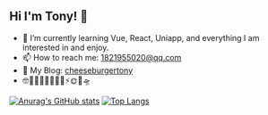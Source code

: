 ## Hi I'm Tony! 👋

- 🌱 I’m currently learning Vue, React, Uniapp, and everything I am interested in and enjoy.
- 📫 How to reach me: 1821955020@qq.com
- 🍔 My Blog: [cheeseburgertony](https://cheeseburgertony.github.io/)
- 🤓🦢🐉🐔🦄🐼🐨🚀⚡🌞🍎🛸

[![Anurag's GitHub stats](https://github-readme-stats.vercel.app/api?username=cheeseburgertony&hide_border=true&hide_title=true&count_private=true&show_icons=true&bg_color=71B8DD,5EAFDA,FFC2E1,FCD9B9)](https://github.com/anuraghazra/github-readme-stats)
[![Top Langs](https://github-readme-stats.vercel.app/api/top-langs/?username=cheeseburgertony&hide=c,c++&layout=compact&hide_border=true&bg_color=FFF1CD,FCD9B9,FFC2E1,5EAFDA)](https://github.com/anuraghazra/github-readme-stats)



<!--
**cheeseburgertony/cheeseburgertony** is a ✨ _special_ ✨ repository because its `README.md` (this file) appears on your GitHub profile.

Here are some ideas to get you started:

- 🔭 I’m currently working on ...
- 🌱 I’m currently learning ...
- 👯 I’m looking to collaborate on ...
- 🤔 I’m looking for help with ...
- 💬 Ask me about ...
- 📫 How to reach me: ...
- 😄 Pronouns: ...
- ⚡ Fun fact: ...
-->
